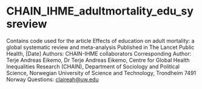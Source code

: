 # CHAIN_IHME_adultmortality_edu_sysreview

Contains code used for the article Effects of education on adult mortality: a global systematic review and meta-analysis
Published in The Lancet Public Health, [Date]
Authors: CHAIN-IHME collaborators
Corresponding Author: Terje Andreas Eikemo, Dr Terje Andreas Eikemo, Centre for Global Health Inequalities Research (CHAIN), Department of Sociology and Political Science, Norwegian University of Science and Technology, Trondheim 7491 Norway
Questions: claireah@uw.edu
